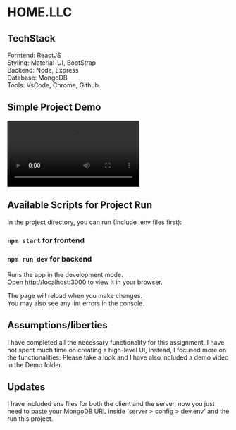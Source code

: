# HOME.LLC

## TechStack

Forntend: ReactJS\
Styling: Material-UI, BootStrap\
Backend: Node, Express\
Database: MongoDB\
Tools: VsCode, Chrome, Github

## Simple Project Demo

![](https://github.com/dip0011/HOMELLC/blob/main/Demo/HOMELLC-Demo.webm)

## Available Scripts for Project Run

In the project directory, you can run (Include .env files first):

### `npm start` for frontend

### `npm run dev` for backend

Runs the app in the development mode.\
Open [http://localhost:3000](http://localhost:3000) to view it in your browser.

The page will reload when you make changes.\
You may also see any lint errors in the console.


## Assumptions/liberties
I have completed all the necessary functionality for this assignment. I have not spent much time on creating a high-level UI, instead, I focused more on the functionalities. Please take a look and I have also included a demo video in the Demo folder.

## Updates
I have included env files for both the client and the server, now you just need to paste your MongoDB URL inside 'server > config > dev.env' and the run this project.
